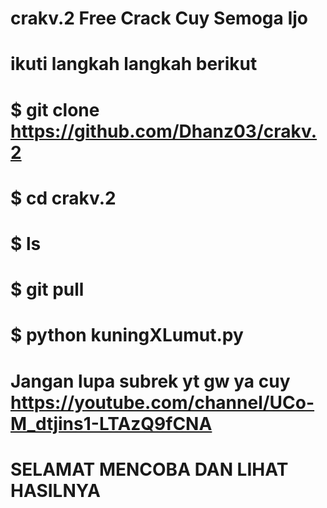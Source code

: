 # crakv.2 Free Crack Cuy Semoga Ijo
# ikuti langkah langkah berikut 

# $ git clone https://github.com/Dhanz03/crakv.2 

# $ cd crakv.2 

# $ ls

# $ git pull

# $ python kuningXLumut.py 


# Jangan lupa subrek yt gw ya cuy https://youtube.com/channel/UCo-M_dtjins1-LTAzQ9fCNA 

# SELAMAT MENCOBA DAN LIHAT HASILNYA 
